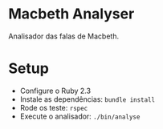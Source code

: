 # Macbeth Analyser

Analisador das falas de Macbeth.

# Setup

* Configure o Ruby 2.3
* Instale as dependências: `bundle install`
* Rode os teste: `rspec`
* Execute o analisador: `./bin/analyse`
